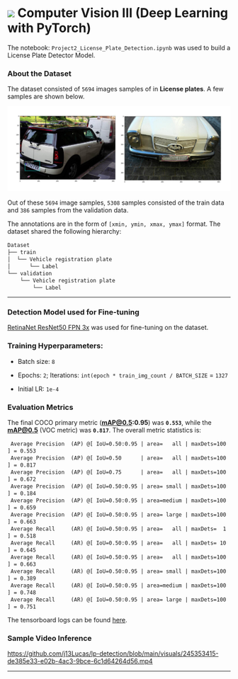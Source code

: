 # <img src = "https://opencv.org/wp-content/uploads/2021/06/OpenCV_logo_black_.png">  Computer Vision III (Deep Learning with PyTorch)

The notebook: `Project2_License_Plate_Detection.ipynb` was used to build a License Plate Detector Model.

### About the Dataset

The dataset consisted of `5694` images samples of in **License plates**.  A few samples are shown below.

![](./visuals/license-plate-data.png?raw=true)

Out of these `5694` image samples,  `5308` samples consisted of the train data and `386` samples from the validation data.

The annotations are in the form of `[xmin, ymin, xmax, ymax]` format. The dataset shared the following hierarchy:

```
Dataset
├── train
│  └── Vehicle registration plate
│      └── Label
└── validation
    └── Vehicle registration plate
        └── Label
```



---

### Detection Model used for Fine-tuning

[RetinaNet ResNet50 FPN 3x](https://github.com/facebookresearch/detectron2/blob/main/MODEL_ZOO.md#retinanet) was used for fine-tuning on the dataset.



### Training Hyperparameters:

* Batch size: `8`

* Epochs: `2`; Iterations: `int(epoch * train_img_count / BATCH_SIZE`  = `1327`

* Initial LR: `1e-4`

  

### Evaluation Metrics

The final COCO primary metric (**mAP@0.5:0.95**) was **`0.553`**, while the **mAP@0.5** (VOC metric) was **`0.817`**. The overall metric statistics is:

```
 Average Precision  (AP) @[ IoU=0.50:0.95 | area=   all | maxDets=100 ] = 0.553
 Average Precision  (AP) @[ IoU=0.50      | area=   all | maxDets=100 ] = 0.817
 Average Precision  (AP) @[ IoU=0.75      | area=   all | maxDets=100 ] = 0.672
 Average Precision  (AP) @[ IoU=0.50:0.95 | area= small | maxDets=100 ] = 0.184
 Average Precision  (AP) @[ IoU=0.50:0.95 | area=medium | maxDets=100 ] = 0.659
 Average Precision  (AP) @[ IoU=0.50:0.95 | area= large | maxDets=100 ] = 0.663
 Average Recall     (AR) @[ IoU=0.50:0.95 | area=   all | maxDets=  1 ] = 0.518
 Average Recall     (AR) @[ IoU=0.50:0.95 | area=   all | maxDets= 10 ] = 0.645
 Average Recall     (AR) @[ IoU=0.50:0.95 | area=   all | maxDets=100 ] = 0.663
 Average Recall     (AR) @[ IoU=0.50:0.95 | area= small | maxDets=100 ] = 0.389
 Average Recall     (AR) @[ IoU=0.50:0.95 | area=medium | maxDets=100 ] = 0.748
 Average Recall     (AR) @[ IoU=0.50:0.95 | area= large | maxDets=100 ] = 0.751
```



The tensorboard logs can be found [here](https://tensorboard.dev/experiment/51u0JVyzRPSQykdDZLjphw/).


### Sample Video Inference


https://github.com/j13Lucas/lp-detection/blob/main/visuals/245353415-de385e33-e02b-4ac3-9bce-6c1d64264d56.mp4

---

